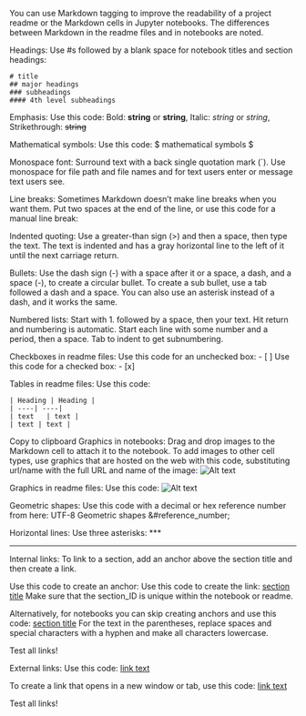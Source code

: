 You can use Markdown tagging to improve the readability of a project readme or the Markdown cells in Jupyter notebooks. The differences between Markdown in the readme files and in notebooks are noted.

Headings: Use #s followed by a blank space for notebook titles and section headings:

    # title
    ## major headings
    ### subheadings
    #### 4th level subheadings

Emphasis: Use this code: Bold: __string__ or **string**, Italic: _string_ or *string*, Strikethrough: ~~string~~

Mathematical symbols: Use this code: $ mathematical symbols $

Monospace font: Surround text with a back single quotation mark (`). Use monospace for file path and file names and for text users enter or message text users see.

Line breaks: Sometimes Markdown doesn’t make line breaks when you want them. Put two spaces at the end of the line, or use this code for a manual line break: <br>

Indented quoting: Use a greater-than sign (>) and then a space, then type the text. The text is indented and has a gray horizontal line to the left of it until the next carriage return.

Bullets: Use the dash sign (-) with a space after it or a space, a dash, and a space (-), to create a circular bullet. To create a sub bullet, use a tab followed a dash and a space. You can also use an asterisk instead of a dash, and it works the same.

Numbered lists: Start with 1. followed by a space, then your text. Hit return and numbering is automatic. Start each line with some number and a period, then a space. Tab to indent to get subnumbering.

Checkboxes in readme files: Use this code for an unchecked box: - [ ]
Use this code for a checked box: - [x]

Tables in readme files: Use this code:

    | Heading | Heading |
    | ----| ----|
    | text   | text |
    | text | text |
Copy to clipboard
Graphics in notebooks: Drag and drop images to the Markdown cell to attach it to the notebook. To add images to other cell types, use graphics that are hosted on the web with this code, substituting url/name with the full URL and name of the image: <img src="url/filename.gif" alt="Alt text" title="Title text" />

Graphics in readme files: Use this code: ![Alt text](url/filename.gif "Title text")

Geometric shapes: Use this code with a decimal or hex reference number from here: UTF-8 Geometric shapes &#reference_number;

Horizontal lines: Use three asterisks: ***
***
Internal links: To link to a section, add an anchor above the section title and then create a link.

Use this code to create an anchor: <a id="section_ID"></a>
Use this code to create the link: [section title](#section-ID)
Make sure that the section_ID is unique within the notebook or readme.

Alternatively, for notebooks you can skip creating anchors and use this code: [section title](#section-title)
For the text in the parentheses, replace spaces and special characters with a hyphen and make all characters lowercase.

Test all links!

External links: Use this code: [link text](http://url)

To create a link that opens in a new window or tab, use this code: <a href="http://url" target="_blank" rel="noopener noreferrer">link text</a>

Test all links!